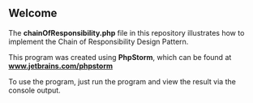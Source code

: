 ## Welcome

The **chainOfResponsibility.php** file in this repository illustrates how to implement the Chain of Responsibility Design Pattern.

This program was created using **PhpStorm**, which can be found at **www.jetbrains.com/phpstorm**

To use the program, just run the program and view the result via the console output.